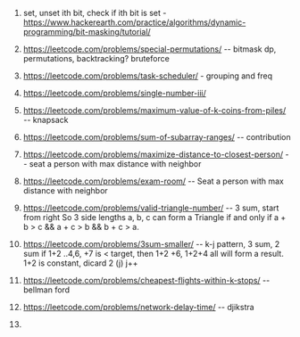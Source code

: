 
1. set, unset ith bit, check if ith bit is set -
   https://www.hackerearth.com/practice/algorithms/dynamic-programming/bit-masking/tutorial/

3. https://leetcode.com/problems/special-permutations/  -- bitmask dp, permutations, backtracking? bruteforce

4. https://leetcode.com/problems/task-scheduler/   - grouping and freq

5. https://leetcode.com/problems/single-number-iii/

6. https://leetcode.com/problems/maximum-value-of-k-coins-from-piles/  -- knapsack

7. https://leetcode.com/problems/sum-of-subarray-ranges/   -- contribution

8. https://leetcode.com/problems/maximize-distance-to-closest-person/  --  seat a person with max distance with neighbor

9. https://leetcode.com/problems/exam-room/  -- Seat a person with max distance with neighbor

10. https://leetcode.com/problems/valid-triangle-number/  -- 3 sum, start from right
So 3 side lengths a, b, c can form a Triangle if and only if a + b > c && a + c > b && b + c > a.

11. https://leetcode.com/problems/3sum-smaller/  --  k-j pattern, 3 sum, 2 sum
    if 1+2 ..4,6, +7 is < target, then 1+2 +6, 1+2+4 all will form a result. 1+2 is constant, dicard 2 (j) j++

12. https://leetcode.com/problems/cheapest-flights-within-k-stops/ -- bellman ford

13. https://leetcode.com/problems/network-delay-time/ -- djikstra

14. 

